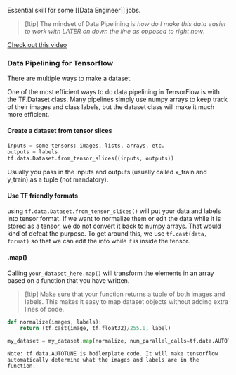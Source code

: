 Essential skill for some [[Data Engineer]] jobs.

>[!tip] The mindset of Data Pipelining is *how do I make this data easier to work with LATER on down the line as opposed to right now*.






[Check out this video](https://www.youtube.com/watch?v=4WNz2xrGe8w)

### Data Pipelining for Tensorflow
There are multiple ways to make a dataset.

One of the most efficient ways to do data pipelining in TensorFlow is with the TF.Dataset class. Many pipelines simply use numpy arrays to keep track of their images and class labels, but the dataset class will make it much more efficient.


#### Create a dataset from tensor slices
```python
inputs = some tensors: images, lists, arrays, etc.
outputs = labels
tf.data.Dataset.from_tensor_slices((inputs, outputs))
```

Usually you pass in the inputs and outputs (usually called x_train and y_train) as a tuple (not mandatory).


#### Use TF friendly formats
using `tf.data.Dataset.from_tensor_slices()` will put your data and labels into tensor format. If we want to normalize them or edit the data while it is stored as a tensor, we do not convert it back to numpy arrays. That would kind of defeat the purpose. To get around this, we use `tf.cast(data, format)` so that we can edit the info while it is inside the tensor.

#### .map()
Calling `your_dataset_here.map()` will transform the elements in an array based on a function that you have written. 

>[!tip] Make sure that your function returns a tuple of both images and labels. This makes it easy to map dataset objects without adding extra lines of code.


```python
def normalize(images, labels):
	return (tf.cast(image, tf.float32)/255.0, label)

my_dataset = my_dataset.map(normalize, num_parallel_calls=tf.data.AUTOTUNE)

```
	Note: tf.data.AUTOTUNE is boilerplate code. It will make tensorflow automatically determine what the images and labels are in the function.


